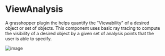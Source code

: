 # ViewAnalysis

A grasshopper plugin the helps quantify the "Viewability" of a desired object or set of objects. This component uses basic ray tracing to compute the visibility of a desired object by a given set of analysis points that the user is able to specify.

![image](https://user-images.githubusercontent.com/33934349/146459367-70dae80b-9cba-45bc-bfeb-87dc76a5be8a.png)
